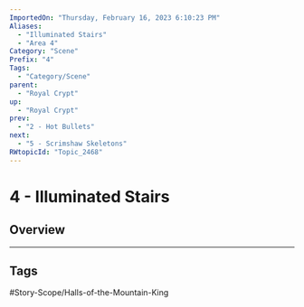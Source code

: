 ```yaml
---
ImportedOn: "Thursday, February 16, 2023 6:10:23 PM"
Aliases:
  - "Illuminated Stairs"
  - "Area 4"
Category: "Scene"
Prefix: "4"
Tags:
  - "Category/Scene"
parent:
  - "Royal Crypt"
up:
  - "Royal Crypt"
prev:
  - "2 - Hot Bullets"
next:
  - "5 - Scrimshaw Skeletons"
RWtopicId: "Topic_2468"
---
```

# 4 - Illuminated Stairs
## Overview

---
## Tags
#Story-Scope/Halls-of-the-Mountain-King

